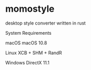 # momostyle
desktop style converter written in rust


System Requirements
 
macOS 	macOS 10.8
 
Linux 	XCB + SHM + RandR
 
Windows DirectX 11.1
